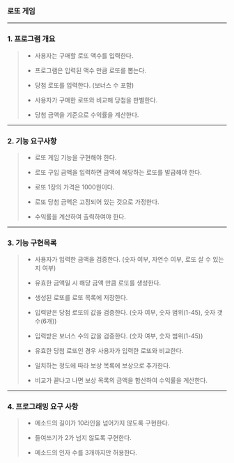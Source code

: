 ### 로또 게임

---

### 1. 프로그램 개요

> * 사용자는 구매할 로또 액수를 입력한다.
>
> * 프로그램은 입력된 액수 만큼 로또를 뽑는다.
>
> * 당첨 로또를 입력한다. (보너스 수 포함)
>
> * 사용자가 구매한 로또와 비교해 당첨을 판별한다.
>
> * 당첨 금액을 기준으로 수익률을 계산한다.
---
### 2. 기능 요구사항

> * 로또 게임 기능을 구현해야 한다.
>
> * 로또 구입 금액을 입력하면 금액에 해당하는 로또를 발급해야 한다.
>
> * 로또 1장의 가격은 1000원이다.
>
> * 로또 당첨 금액은 고정되어 있는 것으로 가정한다.
>
> * 수익률을 계산하여 출력하여야 한다.
---
### 3. 기능 구현목록

> * 사용자가 입력한 금액을 검증한다. (숫자 여부, 자연수 여부, 로또 살 수 있는지 여부)
>
> * 유효한 금액일 시 해당 금액 만큼 로또를 생성한다.
>
> * 생성된 로또를 로또 목록에 저장한다.
>
> * 입력받은 당첨 로또의 값을 검증한다. (숫자 여부, 숫자 범위(1-45), 숫자 갯수(6개))
>
> * 입력받은 보너스 수의 값을 검증한다. (숫자 여부, 숫자 범위(1-45))
>
> * 유효한 당첨 로또인 경우 사용자가 입력한 로또와 비교한다.
>
> * 일치하는 정도에 따라 보상 목록에 보상으로 추가한다.
>
> * 비교가 끝나고 나면 보상 목록의 금액을 합산하여 수익률을 계산한다.
---
### 4. 프로그래밍 요구 사항

> * 메소드의 길이가 10라인을 넘어가지 않도록 구현한다.
>
> * 들여쓰기가 2가 넘지 않도록 구현한다.
>
> * 메소드의 인자 수를 3개까지만 허용한다.